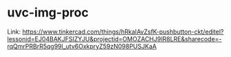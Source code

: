 # uvc-img-proc

Link: https://www.tinkercad.com/things/hRkaIAvZsfK-pushbutton-ckt/editel?lessonid=EJ04BAKJFSIZYJU&projectid=OMOZACHJ9IR8LRE&sharecode=-rqQmrPRBrR5qg99l_utv6OxkpryZ59zN098PUSJKaA
